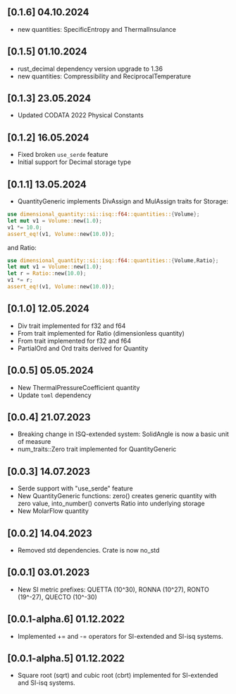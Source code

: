 ## [0.1.6] 04.10.2024
- new quantities: SpecificEntropy and ThermalInsulance

## [0.1.5] 01.10.2024
- rust_decimal dependency version upgrade to 1.36
- new quantities: Compressibility and ReciprocalTemperature 
## [0.1.3] 23.05.2024
- Updated CODATA 2022 Physical Constants
## [0.1.2] 16.05.2024
- Fixed broken ```use_serde``` feature
- Initial support for Decimal storage type 
## [0.1.1] 13.05.2024
- QuantityGeneric implements DivAssign and MulAssign traits for Storage:
```rust
use dimensional_quantity::si::isq::f64::quantities::{Volume};
let mut v1 = Volume::new(1.0);
v1 *= 10.0;
assert_eq!(v1, Volume::new(10.0));
```
and Ratio:

```rust
use dimensional_quantity::si::isq::f64::quantities::{Volume,Ratio};
let mut v1 = Volume::new(1.0);
let r = Ratio::new(10.0);
v1 *= r;
assert_eq!(v1, Volume::new(10.0));
```
## [0.1.0] 12.05.2024
- Div<Quantity> trait implemented for f32 and f64
- From<Num> trait implemented for Ratio (dimensionless quantity)
- From<Ratio> trait implemented for f32 and f64
- PartialOrd and Ord traits derived for Quantity

## [0.0.5] 05.05.2024
- New ThermalPressureCoefficient quantity
- Update `toml` dependency
## [0.0.4] 21.07.2023
- Breaking change in ISQ-extended system: SolidAngle is now a basic unit of measure
- num_traits::Zero trait implemented for QuantityGeneric

## [0.0.3] 14.07.2023
- Serde support with "use_serde" feature
- New QuantityGeneric functions: zero() creates generic quantity with zero value, into_number() converts Ratio into underlying storage
- New MolarFlow quantity

## [0.0.2] 14.04.2023
- Removed std dependencies. Crate is now no_std


## [0.0.1] 03.01.2023
- New SI metric prefixes: QUETTA (10^30), RONNA (10^27), RONTO (19^-27), QUECTO (10^-30)

## [0.0.1-alpha.6] 01.12.2022
- Implemented += and -= operators for SI-extended and SI-isq systems.

## [0.0.1-alpha.5] 01.12.2022
- Square root (sqrt) and cubic root (cbrt) implemented for SI-extended and SI-isq systems.
